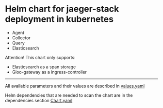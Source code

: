 # Helm chart for jaeger-stack deployment in kubernetes
- Agent
- Collector
- Query
- Elasticsearch

Attention! This chart only supports:
- Elasticsearch as a span storage
- Gloo-gateway as a ingress-controller
____________________________________________________________________________________________________________
All available parameters and their values are described in [values.yaml](values.yaml)

Helm dependencies that are needed to scan the chart are in the dependencies section [Chart.yaml](Chart.yaml)